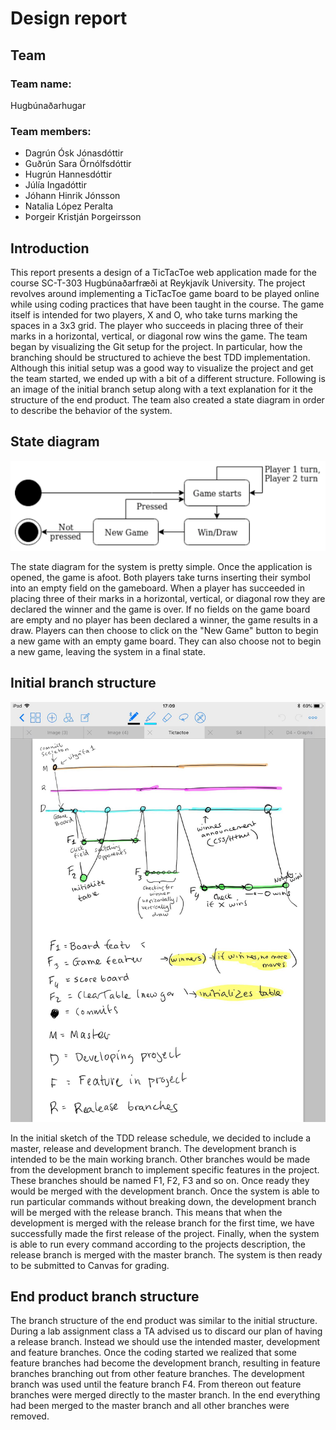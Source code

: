# Design report
## Team
### Team name:
Hugbúnaðarhugar
### Team members:
- Dagrún Ósk Jónasdóttir
- Guðrún Sara Örnólfsdóttir
- Hugrún Hannesdóttir
- Júlía Ingadóttir
- Jóhann Hinrik Jónsson
- Natalia López Peralta
- Þorgeir Kristján Þorgeirsson

## Introduction
This report presents a design of a TicTacToe web application made for the course SC-T-303
Hugbúnaðarfræði at Reykjavík University. The project revolves around implementing a TicTacToe game board to be played online while using coding practices that have been taught in the course. The game itself is intended for two players, X and O, who take turns marking the spaces in a 3x3 grid. The player who succeeds in placing three of their marks in a horizontal, vertical, or diagonal row wins the game.
The team began by visualizing the Git setup for the project. In particular, how the branching should be structured to achieve the best TDD implementation. Although this initial setup was a good way to visualize the project and get the team started, we ended up with a bit of a different structure. Following is an image of the initial branch setup along with a text explanation for it the structure of the end product. The team also created a state diagram in order to describe the behavior of the system.
## State diagram
![alt text](https://github.com/Hugbunadarhugar/TicTacToe/raw/mdToPDF/docs/statedi.png "State diagram")

The state diagram for the system is pretty simple. Once the application is opened, the game is afoot. Both players take turns inserting their symbol into an empty field on the gameboard. When a player has succeeded in placing three of their marks in a horizontal, vertical, or diagonal row they are declared the winner and the game is over. If no fields on the game board are empty and no player has been declared a winner, the game results in a draw. Players can then choose to click on the "New Game" button to begin a new game with an empty game board. They can also choose not to begin a new game, leaving the system in a final state.

## Initial branch structure
![alt text](https://raw.githubusercontent.com/Hugbunadarhugar/TicTacToe/mdToPDF/docs/branches.jpg "Initial branches")

In the initial sketch of the TDD release schedule, we decided to include a master, release and development branch. The development branch is intended to be the main working branch. Other branches would be made from the development branch to implement specific features in the project. These branches should be named F1, F2, F3 and so on. Once ready they would be merged with the development branch. Once the system is able to run particular commands without breaking down, the development branch will be merged with the release branch. This means that when the development is merged with the release branch for the first time, we have successfully made the first release of the project. Finally, when the system is able to run every command according to the projects description, the release branch is merged with the master branch. The system is then ready to be submitted to Canvas for grading.
## End product branch structure
The branch structure of the end product was similar to the initial structure. During a lab assignment class a TA advised us to discard our plan of having a release branch. Instead we should use the intended master, development and feature branches. Once the coding started we realized that some feature branches had become the development branch, resulting in feature branches branching out from other feature branches. The development branch was used until the feature branch F4. From thereon out feature branches were merged directly to the master branch. In the end everything had been merged to the master branch and all other branches were removed.
